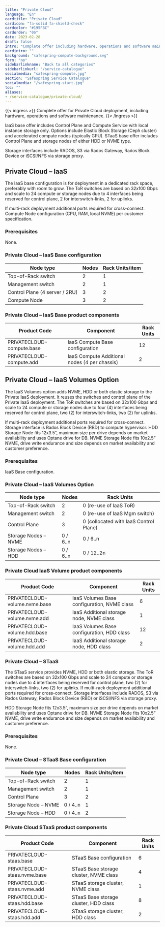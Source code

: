 ```yaml
---
title: "Private Cloud"
language: "En"
cardtitle: "Private Cloud"
cardicon: "fa-solid fa-shield-check"
cardcolor: "#195F8C"
cardorder: "06"
date: 2023-02-28
draft: false
intro: "Complete offer including hardware, operations and software maintenance."
cardintro: ""
background: "safespring-compute-background.svg"
form: "no"
sidebarlinkname: "Back to all categories"
sidebarlinkurl: "/service-catalogue"
socialmedia: "safespring-compute.jpg"
section: "Safespring Service Catalogue"
socialmedia: "/safespring-start.jpg"
toc: ""
aliases:
- /service-catalogue/private-cloud/
---
```


{{< ingress >}}
Complete offer for Private Cloud deployment, including hardware, operations and software maintenance.
{{< /ingress >}}

IaaS base offer includes Control Plane and Compute Service with local instance storage only.
Options include Elastic Block Storage (Ceph cluster) and accelerated compute nodes (typically GPU).
STaaS base offer includes Control Plane and storage nodes of either HDD or NVME type.

Storage interfaces include RADOS, S3 via Rados Gateway, Rados Block Device or iSCSI/NFS via storage proxy.

## Private Cloud – IaaS
The IaaS base configuration is for deployment in a dedicated rack space, preferably with room to grow. The ToR switches are based on 32x100 Gbps and scale to 24 compute or storage nodes due to 4 interfaces being reserved for control plane, 2 for interswitch-links, 2 for uplinks. 

If multi-rack deployment additional ports required for cross-connect. Compute Node configuration (CPU, RAM, local NVME) per customer specification.

### Prerequisites
None.

### Private Cloud – IaaS Base configuration

<table class="width100">
  <thead>
    <tr>
      <th>Node type</th>
      <th>Nodes</th>
      <th>Rack Units/item</th>
    </tr>
  </thead>
  <tbody>
    <tr>
      <td>Top-of-Rack switch</td>
      <td>2</td>
      <td>1</td>
    </tr>
    <tr>
      <td>Management switch</td>
      <td>2</td>
      <td>1</td>
    </tr>
    <tr>
      <td>Control Plane (4 server / 2RU)</td>
      <td>3</td>
      <td>2</td>
    </tr>
    <tr>
      <td>Compute Node</td>
      <td>3</td>
      <td>2</td>
    </tr>
  </tbody>
</table>



### Private Cloud – IaaS Base product components
| Product Code              | Component                                     | Rack Units |
|---------------------------|-----------------------------------------------|------------|
| PRIVATECLOUD-compute.base | IaaS Compute Base configuration               | 12         |
| PRIVATECLOUD-compute.add  | IaaS Compute Additional nodes (4 per chassis) | 2          |


## Private Cloud – IaaS Volumes Option
The IaaS Volumes option adds NVME, HDD or both elastic storage to the Private IaaS deployment. It reuses the switches and control plane of the Private IaaS deployment. The ToR switches are based on 32x100 Gbps and scale to 24 compute or storage nodes due to four (4) interfaces being reserved for control plane, two (2) for interswitch-links, two (2) for uplinks. 

If multi-rack deployment additional ports required for cross-connect. Storage interface is Rados Block Device (RBD) to compute hypervisor. HDD Storage Node fits 12x3.5”, maximum size per drive depends on market availability and uses Optane drive for DB. NVME Storage Node fits 10x2.5” NVME, drive write endurance and size depends on market availability and customer preference.

### Prerequisites
IaaS Base configuration.

### Private Cloud – IaaS Volumes Option

| Node type            | Nodes    | Rack Units                             |
|----------------------|----------|----------------------------------------|
| Top-of-Rack switch   | 2        | 0 (re-use of IaaS ToR)                 |
| Management switch    | 2        | 0 (re-use of IaaS Mgm switch)          |
| Control Plane        | 3        | 0 (collocated with IaaS Control Plane) |
| Storage Nodes – NVME | 0 / 6..n | 0 / 6..n                               |
| Storage Nodes – HDD  | 0 / 6..n | 0 / 12..2n                             |


### Private Cloud IaaS Volume product components

| Product Code                     | Component                                    | Rack Units |
| ---------------------------------|----------------------------------------------|------------|
| PRIVATECLOUD-volume.nvme.base    | IaaS Volumes Base configuration, NVME class  | 6          |
| PRIVATECLOUD-volume.nvme.add     | IaaS Additional storage node, NVME class     | 1          |
| PRIVATECLOUD-volume.hdd.base     | IaaS Volumes Base configuration, HDD class   | 12         |
| PRIVATECLOUD-volume.hdd.add      | IaaS Additional storage node, HDD class      | 2          |

 
### Private Cloud – STaaS
The STaaS service provides NVME, HDD or both elastic storage. The ToR switches are based on 32x100 Gbps and scale to 24 compute or storage nodes due to 4 interfaces being reserved for control plane, two (2) for interswitch-links, two (2) for uplinks. If multi-rack deployment additional ports required for cross-connect. Storage interfaces include RADOS, S3 via Rados Gateway, Rados Block Device (RBD) or iSCSI/NFS via storage proxy. 

HDD Storage Node fits 12x3.5”, maximum size per drive depends on market availability and uses Optane drive for DB. NVME Storage Node fits 10x2.5” NVME, drive write endurance and size depends on market availability and customer preference.

### Prerequisites
None.

### Private Cloud – STaaS Base configuration

| Node type                 | Nodes    | Rack Units/item |
| --------------------------|----------|-----------------|
| Top-of-Rack switch        | 2        | 1               |
| Management switch         | 2        | 1               |
| Control Plane             | 3        | 2               |
| Storage Node – NVME       | 0 / 4..n | 1               |
| Storage Node – HDD        | 0 / 4..n | 2               |


### Private Cloud STaaS product components

| Product Code                | Component                                 | Rack Units |
| ----------------------------|-------------------------------------------|------------|
| PRIVATECLOUD-staas.base     | STaaS Base configuration                  | 6          |
| PRIVATECLOUD-staas.nvme.base| STaaS Base storage cluster, NVME class    | 4          |
| PRIVATECLOUD-staas.nvme.add | STaaS storage cluster, NVME class         | 1          |
| PRIVATECLOUD-staas.hdd.base | STaaS Base storage cluster, HDD class     | 8          |
| PRIVATECLOUD-staas.hdd.add  | STaaS storage cluster, HDD class          | 2          |

